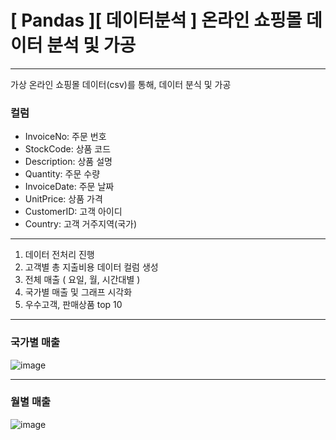 # **[ Pandas ][ 데이터분석 ] 온라인 쇼핑몰 데이터 분석 및 가공**

---

가상 온라인 쇼핑몰 데이터(csv)를 통해, 데이터 분식 및 가공

### 컬럼
* InvoiceNo: 주문 번호
* StockCode: 상품 코드
* Description: 상품 설명
* Quantity: 주문 수량
* InvoiceDate: 주문 날짜
* UnitPrice: 상품 가격
* CustomerID: 고객 아이디
* Country: 고객 거주지역(국가)

-----------


1. 데이터 전처리 진행
2. 고객별 총 지출비용 데이터 컬럼 생성
3. 전체 매출 ( 요일, 월, 시간대별 )
4. 국가별 매출 및 그래프 시각화
5. 우수고객, 판매상품 top 10


---

### 국가별 매출
![image](https://github.com/user-attachments/assets/804fe5b7-a896-4a2b-96d6-1558c887bb51)

---

### 월별 매출
![image](https://github.com/user-attachments/assets/fe99618b-bc3b-442a-9631-f0f10cc7405a)
